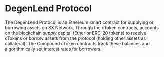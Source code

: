 DegenLend Protocol
=================

The DegenLend Protocol is an Ethereum smart contract for supplying or borrowing assets on SX Network. Through the cToken contracts, accounts on the blockchain *supply* capital (Ether or ERC-20 tokens) to receive cTokens or *borrow* assets from the protocol (holding other assets as collateral). The Compound cToken contracts track these balances and algorithmically set interest rates for borrowers.

